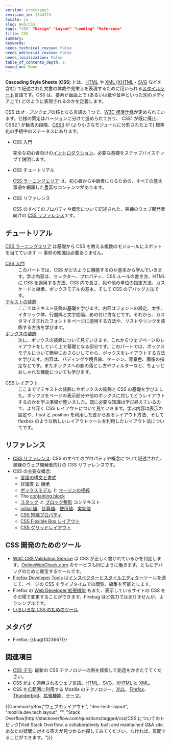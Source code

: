 ```yaml
---
version: prototype1
revision_id: 1344313
locale: ja
slug: Web/CSS
tags: "CSS" "Design" "Layout" "Landing" "Reference"
title: CSS
summary: 
keywords: 
needs_technical_review: False
needs_editorial_review: False
needs_localization: False
table_of_contents_depth: 1
based_on: None
---
```

<p class="summary"><span class="seoSummary"><strong>Cascading Style Sheets</strong> (<strong>CSS</strong>) とは、<a href="/ja/docs/HTML" title="HTML">HTML</a> や <a href="/ja/docs/XML" title="XML">XML </a> (<a href="/ja/docs/XHTML">XHTML</a>・<a href="/ja/docs/SVG">SVG</a> などを含む) で記述された文書の体裁や見栄えを表現するために用いられる<a href="/ja/docs/Web/API/StyleSheet">スタイルシート</a>言語です。<span class="seoSummary">CSS は、要素が画面上で (あるいは紙や音声といった別のメディア上で) どのように表現されるのかを定義します。</span></span></p>

<p>CSS は<em>オープンウェブ</em>の核となる言語の 1 つで、<a class="external" href="http://w3.org/Style/CSS/#specs">W3C 標準仕様</a>が定められています。仕様の策定はバージョンに分けて進められており、 CSS1 が既に廃止、CSS2.1 が勧告の段階、<a href="/ja/docs/CSS/CSS3">CSS3</a> が (より小さなモジュールに分割された上で) 標準化の手続中のステータスにあります。</p>

<section id="sect1">
<ul class="card-grid">
 <li><span>CSS 入門</span>

  <p>完全な初心者向けの<a href="/ja/docs/Learn/Getting_started_with_the_web/CSS_basics">イントロダクション</a>。必要な基礎をステップバイステップで説明します。</p>
 </li>
 <li><span>CSS チュートリアル</span>
  <p><a href="/ja/docs/Learn/CSS">CSS ラーニングエリア</a> は、初心者から中級者になるための、すべての基本事項を網羅した豊富なコンテンツがあります。</p>
 </li>
 <li><span>CSS リファレンス</span>
  <p>CSS のすべてのプロパティや概念について記述された、熟練のウェブ開発者向けの <a href="/ja/docs/Web/CSS/Reference">CSS リファレンス</a>です。</p>
 </li>
</ul>

<div class="row topicpage-table">
<div class="section">
<h2 class="Documentation" id="Tutorials" name="Tutorials">チュートリアル</h2>

<p><a href="/ja/docs/Learn/CSS">CSS ラーニングエリア</a> は基礎から CSS を教える複数のモジュールにスポットを当てています — 事前の知識は必要ありません。</p>

<dl>
 <dt><a href="/ja/docs/Learn/CSS/Introduction_to_CSS">CSS 入門</a></dt>
 <dd>このパートでは、CSS がどのように機能するのか基本から学んでいきます。学ぶ内容は、セレクター、プロパティ、CSS ルールの書き方、HTML に CSS を適用する方法、CSS 内で長さ、色や他の単位の指定方法、カスケードと継承、ボックスモデルの基本、そして CSS のデバッグ方法です。</dd>
 <dt><a href="/ja/docs/Learn/CSS/Styling_text">テキストの装飾</a></dt>
 <dd>ここではテキスト装飾の基礎を学びます。内容はフォントの設定、太字、イタリック体、行間隔と文字間隔、影の付け方などです。それから、カスタマイズされたフォントをページに適用する方法や、リストやリンクを装飾する方法を学びます。</dd>
 <dt><a href="/ja/docs/Learn/CSS/Styling_boxes">ボックスの装飾</a></dt>
 <dd>次に、ボックスの装飾について見ていきます。これからウェブページのレイアウトをしていく上で基礎となる部分です。このパートでは、ボックスモデルについて簡単におさらいしてから、ボックスをレイアウトする方法を学びます。内容は、パディングや境界線、マージン、背景色、画像の指定などです。またボックスへの影の落とし方やフィルターなど、ちょっとおしゃれな機能についても学びます。</dd>
</dl>

<dl>
 <dt><a href="/ja/docs/Learn/CSS/CSS_layout">CSS レイアウト</a></dt>
 <dd>ここまででテキストの装飾にやボックスの装飾と CSS の基礎を学びました。ボックスをページの表示部分や他のボックスに対してどうレイアウトするのかを学ぶ準備が整いました。既に必要な知識は学び終えているので、より深く CSS レイアウトについて見ていきます。学ぶ内容は表示の設定や、float と position を利用した昔からあるレイアウト方法、そして flexbox のような新しいレイアウトツールを利用したレイアウト法についてです。</dd>
</dl>
</div>

<div class="section">
<h2 class="Tools" id="Reference" name="Reference">リファレンス</h2>

<ul>
 <li><a href="/ja/docs/Web/CSS/Reference">CSS リファレンス</a>: CSS のすべてのプロパティや概念について記述された、熟練のウェブ開発者向けの CSS リファレンスです。</li>
 <li>CSS の主要な概念:
  <ul>
   <li><a href="/ja/docs/CSS/Syntax">言語の構文と書式</a></li>
   <li><a href="/ja/docs/CSS/Specificity">詳細度</a> と <a href="/ja/docs/CSS/inheritance">継承</a></li>
   <li><a href="/ja/docs/CSS/box_model">ボックスモデル</a> と <a href="/ja/docs/CSS/margin_collapsing">マージンの相殺</a></li>
   <li>The <a href="/ja/docs/Web/CSS/All_About_The_Containing_Block">containing block</a></li>
   <li><a href="/ja/docs/CSS/Understanding_z-index/The_stacking_context" title="The stacking context">スタック</a> と <a href="/ja/docs/CSS/block_formatting_context" title="block formatting context">ブロック整形</a> コンテキスト</li>
   <li><a href="/ja/docs/CSS/initial_value">initial 値</a>、<a href="/ja/docs/CSS/computed_value">計算値</a>、<a href="/ja/docs/CSS/used_value">使用値</a>、<a href="/ja/docs/CSS/actual_value">実効値</a></li>
   <li><a href="/ja/docs/CSS/Shorthand_properties">CSS 短縮プロパティ</a></li>
   <li><a href="/ja/docs/Web/CSS/CSS_Flexible_Box_Layout">CSS Flexible Box レイアウト</a></li>
   <li><a href="/ja/docs/Web/CSS/CSS_Grid_Layout">CSS グリッドレイアウト</a></li>
  </ul>
 </li>
</ul>

<h2 class="Tools" id="CSS_開発のためのツール">CSS 開発のためのツール</h2>

<ul>
 <li><a class="external external-icon" href="http://jigsaw.w3.org/css-validator/">W3C CSS Validation Service</a> は CSS が正しく書かれているかを判定します。<a href="http://www.onlinewebcheck.com/">OnlineWebCheck.com</a> のサービスも同じように働きます。ともにデバッグのために重宝するツールです。</li>
 <li><a href="https://developer.mozilla.org/ja/docs/Tools">Firefox Developer Tools</a> は<a href="https://developer.mozilla.org/ja/docs/Tools/Page_Inspector">インスペクター</a>と<a href="https://developer.mozilla.org/ja/docs/Tools/Style_Editor">スタイルエディター</a>ツールを通じて、ページの CSS をライブタイムでの閲覧、編集を可能とします。</li>
 <li>Firefox の <a class="link-https" href="https://addons.mozilla.org/ja/docs/firefox/addon/60">Web Developer 拡張機能</a> もまた、表示しているサイトの CSS をその場で変更することができます。Firebug ほど強力ではありませんが、よりシンプルです。</li>
 <li><a href="https://developer.mozilla.org/ja/docs/Web/CSS/Tools">いろいろな CSS のためのツール</a></li>
</ul>

<h2 id="Meta_bugs" name="Meta_bugs">メタバグ</h2>

<ul>
 <li>Firefox: {{bug(1323667)}}</li>
</ul>
</div>
</div>
</section>

<h2 id="See_also" name="See_also">関連項目</h2>

<ul>
 <li><a href="/ja/docs/Web/Demos_of_open_web_technologies#CSS">CSS デモ</a>: 最新の CSS テクノロジーの例を探索して創造をかきたててください。</li>
 <li>CSS がよく適用されるウェブ言語。<a href="https://developer.mozilla.org/ja/docs/HTML">HTML</a>、<a href="https://developer.mozilla.org/ja/docs/SVG">SVG</a>、<a href="https://developer.mozilla.org/ja/docs/XHTML">XHTML</a> と <a href="https://developer.mozilla.org/ja/docs/XML">XML</a>。</li>
 <li>CSS を広範囲に利用する Mozilla のテクノロジー。<a href="https://developer.mozilla.org/ja/docs/Mozilla/Tech/XUL">XUL</a>、<a href="https://developer.mozilla.org/ja/Firefox">Firefox</a>、<a href="https://developer.mozilla.org/ja/docs/Mozilla/Thunderbird">Thunderbird</a>、<a href="https://developer.mozilla.org/ja/docs/Extensions">拡張機能</a>、<a href="https://developer.mozilla.org/ja/Add-ons/Themes">テーマ</a>。</li>
</ul>

<p>{{CommunityBox("ウェブのレイアウト", "dev-tech-layout", "mozilla.dev.tech.layout", "", "Stack Overflow|http://stackoverflow.com/questions/tagged/css|CSS についてのトピック|Visit Stack Overflow, a collaboratively built and maintained Q&amp;A site. あなたの疑問に対する答えが見つかるか探してみてください。なければ、質問することができます。")}}</p>

